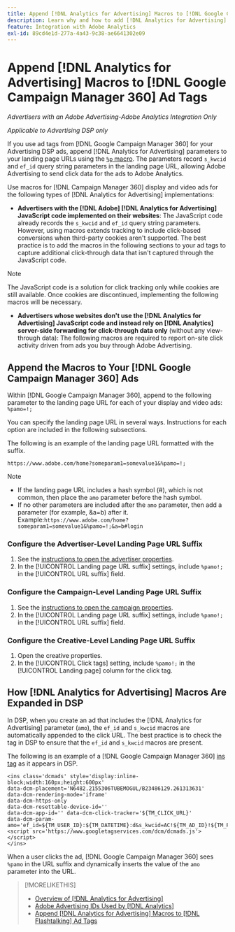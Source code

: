 ```yaml
---
title: Append [!DNL Analytics for Advertising] Macros to [!DNL Google Campaign Manager 360] Ad Tags
description: Learn why and how to add [!DNL Analytics for Advertising] macros to your [!DNL Google Campaign Manager 360] ad tags
feature: Integration with Adobe Analytics
exl-id: 89cd4e1d-277a-4a43-9c38-ae6641302e09
---
```

# Append [!DNL Analytics for Advertising] Macros to [!DNL Google Campaign Manager 360] Ad Tags

*Advertisers with an Adobe Advertising-Adobe Analytics Integration Only*

*Applicable to Advertising DSP only*

If you use ad tags from [!DNL Google Campaign Manager 360] for your Advertising DSP ads, append [!DNL Analytics for Advertising] parameters to your landing page URLs using the [`%p` macro](https://support.google.com/campaignmanager/table/6096962). The parameters record `s_kwcid` and `ef_id` query string parameters in the landing page URL, allowing Adobe Advertising to send click data for the ads to Adobe Analytics.

Use macros for [!DNL Campaign Manager 360] display and video ads for the following types of [!DNL Analytics for Advertising] implementations:

* **Advertisers with the [!DNL Adobe] [!DNL Analytics for Advertising] JavaScript code implemented on their websites**: The JavaScript code already records the `s_kwcid` and `ef_id` query string parameters. However, using macros extends tracking to include click-based conversions when third-party cookies aren't supported. The best practice is to add the macros in the following sections to your ad tags to capture additional click-through data that isn't captured through the JavaScript code.

>[!NOTE]
>
>The JavaScript code is a solution for click tracking only while cookies are still available. Once cookies are discontinued, implementing the following macros will be necessary.

* **Advertisers whose websites don't use the [!DNL Analytics for Advertising] JavaScript code and instead rely on [!DNL Analytics] server-side forwarding for click-through data only** (without any view-through data): The following macros are required to report on-site click activity driven from ads you buy through Adobe Advertising.

## Append the Macros to Your [!DNL Google Campaign Manager 360] Ads

Within [!DNL Google Campaign Manager 360], append to the following parameter to the landing page URL for each of your display and video ads: `%pamo=!;`

You can specify the landing page URL in several ways. Instructions for each option are included in the following subsections.

The following is an example of the landing page URL formatted with the suffix.

```
https://www.adobe.com/home?someparam1=somevalue1&%pamo=!;
```

>[!NOTE]
>
>
>* If the landing page URL includes a hash symbol (#), which is not common, then place the `amo` parameter before the hash symbol.
>* If no other parameters are included after the `amo` parameter, then add a parameter (for example, &a=b) after it. Example:`https://www.adobe.com/home?someparam1=somevalue1&%pamo=!;&a=b#login`

### Configure the Advertiser-Level Landing Page URL Suffix

1. See the [instructions to open the advertiser properties](https://support.google.com/campaignmanager/answer/2829344).
1. In the [!UICONTROL Landing page URL suffix] settings, include `%pamo!;` in the [!UICONTROL URL suffix] field.

### Configure the Campaign-Level Landing Page URL Suffix

1. See the [instructions to open the campaign properties](https://support.google.com/campaignmanager/answer/2838056#set).
1. In the [!UICONTROL Landing page URL suffix] settings, include `%pamo!;` in the [!UICONTROL URL suffix] field.

### Configure the Creative-Level Landing Page URL Suffix

1. Open the creative properties.
1. In the [!UICONTROL Click tags] setting, include `%pamo!;` in the [!UICONTROL Landing page] column for the click tag.

## How [!DNL Analytics for Advertising] Macros Are Expanded in DSP

In DSP, when you create an ad that includes the [!DNL Analytics for Advertising] parameter (`amo`), the `ef_id` and `s_kwcid` macros are automatically appended to the click URL. The best practice is to check the tag in DSP to ensure that the `ef_id` and `s_kwcid` macros are present.

The following is an example of a [!DNL Google Campaign Manager 360] [ins tag](https://support.google.com/campaignmanager/answer/6080468) as it appears in DSP.

```
<ins class='dcmads' style='display:inline-block;width:160px;height:600px'
data-dcm-placement='N6482.2155306TUBEMOGUL/B23486129.261313631'
data-dcm-rendering-mode='iframe'
data-dcm-https-only
data-dcm-resettable-device-id=''
data-dcm-app-id='' data-dcm-click-tracker='${TM_CLICK_URL}'
data-dcm-param-amo='ef_id=${TM_USER_ID}:${TM_DATETIME}:d&s_kwcid=AC!${TM_AD_ID}!${TM_PLACEMENT_ID}'>
<script src='https://www.googletagservices.com/dcm/dcmads.js'></script>
</ins>
```

When a user clicks the ad, [!DNL Google Campaign Manager 360] sees `%pamo` in the URL suffix and dynamically inserts the value of the `amo` parameter into the URL.

>[!MORELIKETHIS]
>
>* [Overview of [!DNL Analytics for Advertising]](overview.md)
>* [Adobe Advertising IDs Used by [!DNL Analytics]](/help/integrations/analytics/ids.md)
>* [Append [!DNL Analytics for Advertising] Macros to [!DNL Flashtalking] Ad Tags](macros-flashtalking.md)
